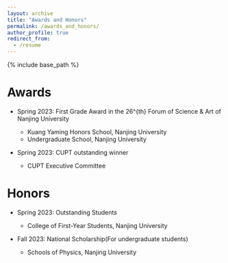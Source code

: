 ```yaml
---
layout: archive
title: "Awards and Honors"
permalink: /awards_and_honors/
author_profile: true
redirect_from:
  - /resume
---
```


{% include base_path %}

Awards
======
* Spring 2023: First Grade Award in the 26^{th} Forum of Science & Art of Nanjing University
  * Kuang Yaming Honors School, Nanjing University
  * Undergraduate School, Nanjing University

* Spring 2023: CUPT outstanding winner
  * CUPT Executive Committee

Honors
======
* Spring 2023: Outstanding Students
  * College of First-Year Students, Nanjing University

* Fall 2023: National Scholarship(For undergraduate students)
  * Schools of Physics, Nanjing University
